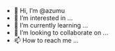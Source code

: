 - 👋 Hi, I’m @azumu
- 👀 I’m interested in ...
- 🌱 I’m currently learning ...
- 💞️ I’m looking to collaborate on ...
- 📫 How to reach me ...

<!---
azumu/azumu is a ✨ special ✨ repository because its `README.md` (this file) appears on your GitHub profile.
You can click the Preview link to take a look at your changes.
--->

